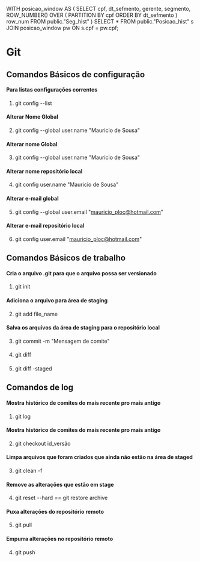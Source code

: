 



WITH posicao_window AS (
SELECT 
   cpf, 
   dt_sefmento, 
   gerente,
   segmento,
   ROW_NUMBER() OVER (
      PARTITION BY cpf
      ORDER BY dt_sefmento
   ) row_num
FROM 
   public."Seg_hist"
  ) 
SELECT * FROM  public."Posicao_hist"  s
JOIN posicao_window pw ON s.cpf = pw.cpf;






# Git

## Comandos Básicos de configuração

#### Para listas configurações correntes
1. git config --list 

#### Alterar Nome Global
2. git config --global user.name "Mauricio de Sousa"

#### Alterar nome Global
3. git config --global user.name "Mauricio de Sousa"

#### Alterar nome repositório local
4. git config  user.name "Mauricio de Sousa"

#### Alterar e-mail  global
5.  git config --global user.email "mauricio_ploc@hotmail.com"

#### Alterar e-mail repositório local
6.  git config  user.email "mauricio_ploc@hotmail.com"


## Comandos Básicos de trabalho

#### Cria o arquivo .git para que o arquivo possa ser versionado
1. git init  

#### Adiciona o arquivo para área de staging
2. git add file_name

#### Salva os arquivos da área de staging para o repositório local
3. git commit -m "Mensagem de comite"

#### 
4. git diff

#### 
5.  git diff -staged


## Comandos de log


#### Mostra histórico de  comites do mais recente pro mais antigo
1.  git log

#### Mostra histórico de  comites do mais recente pro mais antigo
2. git checkout id_versão

#### Limpa arquivos que foram criados que ainda não estão na área de staged
3. git clean -f

#### Remove as alterações que estão em stage
4. git reset --hard == git restore archive

#### Puxa alterações do repositório remoto
5. git pull

#### Empurra alterações no repositório remoto
4. git push
